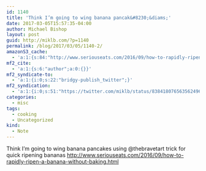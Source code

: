 ```yaml
---
id: 1140
title: 'Think I’m going to wing banana pancak&#8230;&diams;'
date: 2017-03-05T15:57:35-04:00
author: Michael Bishop
layout: post
guid: http://miklb.com/?p=1140
permalink: /blog/2017/03/05/1140-2/
amazonS3_cache:
  - 'a:1:{s:84:"http://www.seriouseats.com/2016/09/how-to-rapidly-ripen-a-banana-without-baking.html";a:1:{s:9:"timestamp";i:1488729455;}}'
mf2_cite:
  - 'a:1:{s:6:"author";a:0:{}}'
mf2_syndicate-to:
  - 'a:1:{i:0;s:22:"bridgy-publish_twitter";}'
mf2_syndication:
  - 'a:1:{i:0;s:51:"https://twitter.com/miklb/status/838418076563562496";}'
categories:
  - misc
tags:
  - cooking
  - Uncategorized
kind:
  - Note
---
```

Think I’m going to wing banana pancakes using @thebravetart trick for quick ripening bananas http://www.seriouseats.com/2016/09/how-to-rapidly-ripen-a-banana-without-baking.html